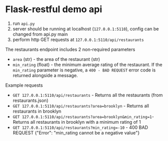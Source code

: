 # Flask-restful demo api

1) run `api.py`
2) server should be running at localhost (`127.0.0.1:5110`), config can be changed from api.py main
3) perform http GET requests at `127.0.0.1:5110/api/restaurants`

The restaurants endpoint includes 2 non-required parameters

* `area` (str) - the area of the restaurant (str)
* `min_rating` (float) - the minimum average rating of the restaurant. If the `min_rating` parameter is negative,
 a `400 - BAD REQUEST` error code is returned alongside a message. 

Example requests

* `GET 127.0.0.1:5110/api/restaurants` - Returns all the restaurants (from restaurants.json)
* `GET 127.0.0.1:5110/api/restaurants?area=brooklyn` - Returns all restaurants in brooklyn
* `GET 127.0.0.1:5110/api/restaurants?area=brooklyn&min_rating=1`- Returns all restaurants in brooklyn with a
minimum rating of 1
* `GET 127.0.0.1:5110/api/restaurants?min_rating=-10` - 400 BAD REQUEST {"Error": "min_rating cannot be a negative value"}
